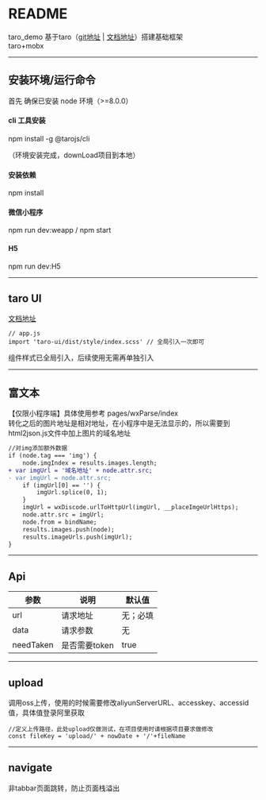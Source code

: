 README
===========================
taro_demo  基于taro（[git地址](https://github.com/NervJS/taro)  |  [文档地址](https://nervjs.github.io/taro/docs/README.html)）搭建基础框架  
taro+mobx

****
## 安装环境/运行命令 
首先 确保已安装 node 环境（>=8.0.0）   
#### cli 工具安装
npm install -g @tarojs/cli

（环境安装完成，downLoad项目到本地）

#### 安装依赖
npm install
#### 微信小程序
npm run dev:weapp   /  npm start
#### H5
npm run dev:H5


****
## taro UI 
[文档地址](https://taro-ui.aotu.io/#/docs/introduction)
```
// app.js
import 'taro-ui/dist/style/index.scss' // 全局引入一次即可
```
组件样式已全局引入，后续使用无需再单独引入

****
## 富文本
【仅限小程序端】具体使用参考 pages/wxParse/index  
转化之后的图片地址是相对地址，在小程序中是无法显示的，所以需要到html2json.js文件中加上图片的域名地址
```diff
//对img添加额外数据
if (node.tag === 'img') {
    node.imgIndex = results.images.length;
+ var imgUrl = '域名地址' + node.attr.src;
- var imgUrl = node.attr.src;
    if (imgUrl[0] == '') {
        imgUrl.splice(0, 1);
    }
    imgUrl = wxDiscode.urlToHttpUrl(imgUrl, __placeImgeUrlHttps);
    node.attr.src = imgUrl;
    node.from = bindName;
    results.images.push(node);
    results.imageUrls.push(imgUrl);
}
```


****
## Api

参数  | 说明 | 默认值 |
--------- | --------| --------|
url  | 请求地址 | 无；必填 |
data  | 请求参数 | 无 |
needTaken  | 是否需要token | true |

****
## upload
调用oss上传，使用的时候需要修改aliyunServerURL、accesskey、accessid值，具体值登录阿里获取
```
//定义上传路径，此处upload仅做测试，在项目使用时请根据项目要求做修改
const fileKey = 'upload/' + nowDate + '/'+fileName
```

****
## navigate
非tabbar页面跳转，防止页面栈溢出



